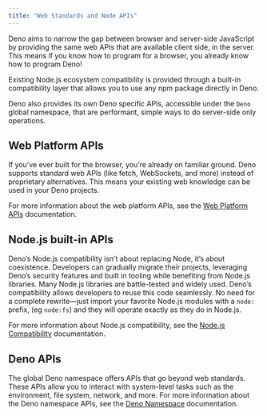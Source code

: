 ```yaml
---
title: "Web Standards and Node APIs"
---
```


Deno aims to narrow the gap between browser and server-side JavaScript by
providing the same web APIs that are available client side, in the server. This
means if you know how to program for a browser, you already know how to program
Deno!

Existing Node.js ecosystem compatibility is provided through a built-in
compatibility layer that allows you to use any npm package directly in Deno.

Deno also provides its own Deno specific APIs, accessible under the `Deno`
global namespace, that are performant, simple ways to do server-side only
operations.

## Web Platform APIs

If you’ve ever built for the browser, you’re already on familiar ground. Deno
supports standard web APIs (like fetch, WebSockets, and more) instead of
proprietary alternatives. This means your existing web knowledge can be used in
your Deno projects.

For more information about the web platform APIs, see the
[Web Platform APIs](/runtime/reference/web_platform_apis/) documentation.

## Node.js built-in APIs

Deno’s Node.js compatibility isn’t about replacing Node, it’s about coexistence.
Developers can gradually migrate their projects, leveraging Deno’s security
features and built in tooling while benefiting from Node.js libraries. Many
Node.js libraries are battle-tested and widely used. Deno’s compatibility allows
developers to reuse this code seamlessly. No need for a complete rewrite—just
import your favorite Node.js modules with a `node:` prefix, (eg `node:fs`) and
they will operate exactly as they do in Node.js.

For more information about Node.js compatibility, see the
[Node.js Compatibility](/runtime/reference/node/) documentation.

## Deno APIs

The global Deno namespace offers APIs that go beyond web standards. These APIs
allow you to interact with system-level tasks such as the environment, file
system, network, and more. For more information about the Deno namespace APIs,
see the [Deno Namespace](/runtime/reference/deno_namespace_apis/) documentation.
